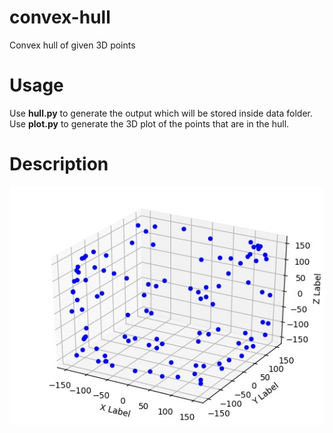 # convex-hull
Convex hull of given 3D points

# Usage
Use **hull.py** to generate the output which will be stored inside data folder.
Use **plot.py** to generate the 3D plot of the points that are in the hull.

# Description
![This is for 5000 points](image.jpg)
